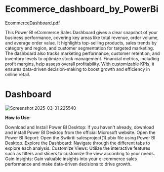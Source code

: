 # Ecommerce_dashboard_by_PowerBi
[EcommerceDashboard.pdf](https://github.com/user-attachments/files/19538996/EcommerceDashboard.pdf)

This Power BI eCommerce Sales Dashboard gives a clear snapshot of your business performance, covering key areas like total revenue, order volume, and average order value. It highlights top-selling products, sales trends by category and region, and customer segmentation for targeted marketing. The dashboard also tracks marketing performance, customer retention, and inventory levels to optimize stock management. Financial metrics, including profit margins, help assess overall profitability. With customizable KPIs, it ensures data-driven decision-making to boost growth and efficiency in online retail.

# Dashboard
![Screenshot 2025-03-31 225540](https://github.com/user-attachments/assets/62b7d4e5-8c19-4df9-9622-28892fb9cfa8)

**How to Use:**

Download and Install Power BI Desktop: If you haven't already, download and install Power BI Desktop from the official Microsoft website.
Open the Power BI Report: Open the Swikriti salesproject(1).pbix file using Power BI Desktop.
Explore the Dashboard: Navigate through the different tabs to explore each analysis.
Customize Views: Utilize the interactive features such as filters and slicers to customize the view according to your needs.
Gain Insights: Gain valuable insights into your e-commerce sales performance and make data-driven decisions to drive growth.


